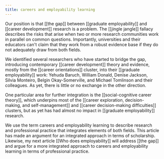 ```yaml
---
title: careers and employability learning
--- 
```


Our position is that [[the gap]] between [[graduate employability]] and [[career development]] research is a problem. The [[jingle jangle]] fallacy describes the risks that arise when two or more research communities work in parallel on common questions. Importantly, universities and their educators can't claim that they work from a robust evidence base if they do not adequately draw from both fields. 

We identified several researchers who have started to bridge the gap, introducing contemporary [[career development]] theory and evidence, mostly from the [[career orientations]] cluster, into their [[graduate employability]] work: Yehuda Baruch, William Donald, Denise Jackson, Silvia Monteiro, Belgin Okay-Somerville, and Michael Tomlinson and their colleagues. As yet, there is little or no exchange in the other direction. 

One particular area for further integration is the [[social-cognitive career theory]], which underpins most of the [[career exploration, decision-making, and self-management]] and [[career decision-making difficulties]] clusters, but as yet has had almost no impact in [[graduate employability]] research. 

We use the term careers and employability learning to describe research and professional practice that integrates elements of both fields. This article has made an argument for an integrated approach in terms of scholarship. Likewise, my next article [[Who does employability]] will address [[the gap]] and argue for a more integrated approach to careers and employability learning in terms of professional practice. 